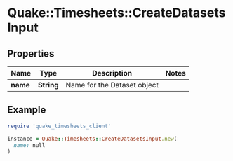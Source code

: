 # Quake::Timesheets::CreateDatasetsInput

## Properties

| Name | Type | Description | Notes |
| ---- | ---- | ----------- | ----- |
| **name** | **String** | Name for the Dataset object |  |

## Example

```ruby
require 'quake_timesheets_client'

instance = Quake::Timesheets::CreateDatasetsInput.new(
  name: null
)
```


